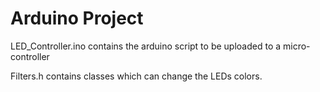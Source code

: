 # Arduino Project #

LED_Controller.ino contains the arduino script to be uploaded to a micro-controller

Filters.h contains classes which can change the LEDs colors. 
